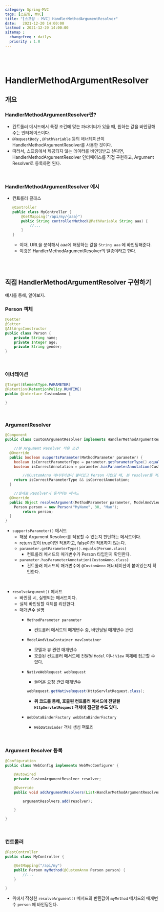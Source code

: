 ```yaml
---
category: Spring-MVC
tags: [스프링, MVC]
title: "[스프링 - MVC] HandlerMethodArgumentResolver"
date:   2021-12-20 14:00:00 
lastmod : 2021-12-20 14:00:00
sitemap :
  changefreq : dailys
  priority : 1.0
---
```


<br/><br/>

# HandlerMethodArgumentResolver

## 개요

### HandlerMethodArgumentResolver란?

- 컨트롤러 메서드에서 특정 조건에 맞는 파라미터가 있을 때, 원하는 값을 바인딩해주는 인터페이스이다.
- `@RequestBody` , `@PathVariable` 등의 애너테이션이 HandlerMethodArgumentResolver를 사용한 것이다.
- 따라서, 스프링에서 제공되지 않는 데이터를 바인딩받고 싶다면, HandlerMethodArgumentResolver 인터페이스를 직접 구현하고, Argument Resolver로 등록하면 된다.

<br/>

### HandlerMethodArgumentResolver 예시

- 컨트롤러 클래스
    
    ```java
    @Controller
    public class MyController {
    	@GetMapping("/api/my/{aaa}")
    	public String controllerMethod(@PathVariable String aaa) {
    		//...
    	}
    }
    ```
    
    - 이때, URL을 분석해서 aaa에 해당하는 값을 `String aaa` 에 바인딩해준다.
    - 이것은 HandlerMethodArgumentResolver의 일종이라고 한다.

<br/><br/>

## 직접 HandlerMethodArgumentResolver 구현하기

예시를 통해, 알아보자.

### Person 객체

```java
@Getter
@Setter
@AllArgsConstructor
public class Person {
	private String name;
	private Integer age;
	private String gender;
}
```

<br/>

### 애너테이션

```java
@Target(ElementType.PARAMETER)
@Retention(RetentionPolicy.RUNTIME)
public @interface CustomAnno {

}
```

<br/>

### ArgumentResolver

```java
@Component
public class CustomArgumentResolver implements HandlerMethodArgumentResolver {

	//본 Argument Resolver 적용 조건
  @Override
  public boolean supportsParameter(MethodParameter parameter) {
    boolean isCorrectParameterType = parameter.getParameterType().equals(Person.class);
    boolean isCorrectAnnotation = parameter.hasParameterAnnotation(CustomAnno.class);

		//@CustomAnno 애너테이션이 붙어있고 Person 타입일 때, 본 resolver를 적용한다.
    return isCorrectParameterType && isCorrectAnnotation;
  }

	//실제로 Resolver가 동작하는 메서드
  @Override
  public Object resolveArgument(MethodParameter parameter, ModelAndViewContainer mavContainer, NativeWebRequest webRequest, WebDataBinderFactory binderFactory) throws Exception {
    Person person = new Person("MyName", 30, "Man");
		return person;
  }
}
```

- `supportsParameter()` 메서드
    - 해당 Argument Resolver를 적용할 수 있는지 판단하는 메서드이다.
    - return 값이 true이면 적용하고, false이면 적용하지 않는다.
    - `parameter.getParameterType().equals(Person.class)`
        - 컨트롤러 메서드의 매개변수가 Person 타입인지 확인한다.
    - `parameter.hasParameterAnnotation(CustomAnno.class)`
        - 컨트롤러 메서드의 매개변수에 `@CustomAnno` 애너테이션이 붙어있는지 확인한다.

<br/>

- `resolveArgument()` 메서드
    - 바인딩 시, 실행되는 메서드이다.
    - 실제 바인딩할 객체를 리턴한다.
    - 매개변수 설명
        - `MethodParameter parameter`
            - 컨트롤러 메서드의 매개변수 중, 바인딩될 매개변수 관련
        - `ModelAndViewContainer mavContainer`
            - 모델과 뷰 관련 매개변수
            - 호출된 컨트롤러 메서드에 전달될 `Model` 이나 `View` 객체에 접근할 수 있다.
        - `NativeWebRequest webRequest`
            - 들어온 요청 관련 매개변수
            
            ```java
            webRequest.getNativeRequest(HttpServletRequest.class);
            ```
            
            - **위 코드를 통해, 호출된 컨트롤러 메서드에 전달될 `HttpServletRequest` 객체에 접근할 수도 있다.**
        - `WebDataBinderFactory webDataBinderFactory`
            - `WebDataBinder` 객체 생성 팩토리

<br/>

### Argument Resolver 등록

```java
@Configuration
public class WebConfig implements WebMvcConfigurer {

	@Autowired
	private CustomArgumentResolver resolver;

	@Override
	public void addArgumentResolvers(List<HandlerMethodArgumentResolver> argumentResolvers) {

		argumentResolvers.add(resolver);

	}

}
```

<br/>

### 컨트롤러

```java
@RestController
public class MyController {

	@GetMapping("/api/my")
	public Person myMethod(@CustomAnno Person person) {
		//...
	}

}
```

- 위에서 작성한 `resolveArgument()` 메서드의 반환값이 `myMethod` 메서드의 매개변수 `person` 에 바인딩된다.